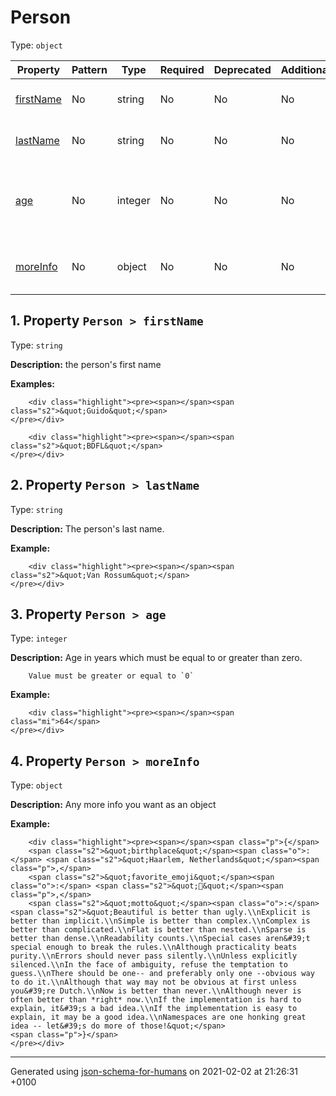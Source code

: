 

# Person

Type: `object`

| Property | Pattern | Type | Required | Deprecated | Additional | Description |
| -------- | ------- | ---- | -------- | ---------- | ---------- | ----------- |
| [firstName](#firstName)|No|string|No|No| No|the person's first name|
| [lastName](#lastName)|No|string|No|No| No|The person's last name.|
| [age](#age)|No|integer|No|No| No|Age in years which must be equal to or greater than zero.|
| [moreInfo](#moreInfo)|No|object|No|No| No|Any more info you want as an object|

##  <a name="firstName"></a>1.  Property `Person > firstName`

Type: `string`

**Description:** the person's first name

**Examples:** 

```
    <div class="highlight"><pre><span></span><span class="s2">&quot;Guido&quot;</span>
</pre></div>

```
```
    <div class="highlight"><pre><span></span><span class="s2">&quot;BDFL&quot;</span>
</pre></div>

```

##  <a name="lastName"></a>2.  Property `Person > lastName`

Type: `string`

**Description:** The person's last name.

**Example:** 

```
    <div class="highlight"><pre><span></span><span class="s2">&quot;Van Rossum&quot;</span>
</pre></div>

```

##  <a name="age"></a>3.  Property `Person > age`

Type: `integer`

**Description:** Age in years which must be equal to or greater than zero.

        Value must be greater or equal to `0`

**Example:** 

```
    <div class="highlight"><pre><span></span><span class="mi">64</span>
</pre></div>

```

##  <a name="moreInfo"></a>4.  Property `Person > moreInfo`

Type: `object`

**Description:** Any more info you want as an object

**Example:** 

```
    <div class="highlight"><pre><span></span><span class="p">{</span>
    <span class="s2">&quot;birthplace&quot;</span><span class="o">:</span> <span class="s2">&quot;Haarlem, Netherlands&quot;</span><span class="p">,</span>
    <span class="s2">&quot;favorite_emoji&quot;</span><span class="o">:</span> <span class="s2">&quot;🐍&quot;</span><span class="p">,</span>
    <span class="s2">&quot;motto&quot;</span><span class="o">:</span> <span class="s2">&quot;Beautiful is better than ugly.\\nExplicit is better than implicit.\\nSimple is better than complex.\\nComplex is better than complicated.\\nFlat is better than nested.\\nSparse is better than dense.\\nReadability counts.\\nSpecial cases aren&#39;t special enough to break the rules.\\nAlthough practicality beats purity.\\nErrors should never pass silently.\\nUnless explicitly silenced.\\nIn the face of ambiguity, refuse the temptation to guess.\\nThere should be one-- and preferably only one --obvious way to do it.\\nAlthough that way may not be obvious at first unless you&#39;re Dutch.\\nNow is better than never.\\nAlthough never is often better than *right* now.\\nIf the implementation is hard to explain, it&#39;s a bad idea.\\nIf the implementation is easy to explain, it may be a good idea.\\nNamespaces are one honking great idea -- let&#39;s do more of those!&quot;</span>
<span class="p">}</span>
</pre></div>

```

----------------------------------------------------------------------------------------------------------------------------
Generated using [json-schema-for-humans](https://github.com/coveooss/json-schema-for-humans) on 2021-02-02 at 21:26:31 +0100